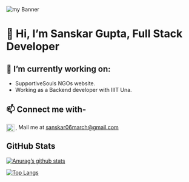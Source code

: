 ![my Banner](https://github.com/Sanskar63/Sanskar63/assets/129537566/76365eed-a26b-4ff0-afff-405e547fd1cd)

# 👋 Hi, I’m Sanskar Gupta, Full Stack Developer 
## 🌱 I’m currently working on:
- SupportiveSouls NGOs website.
- Working as a Backend developer with IIIT Una.
## 📫 Connect me with-
<a href="https://www.linkedin.com/in/sanskar-gupta-9b1b73256/"><img align="left" src="https://github.com/Sanskar63/Sanskar63/assets/129537566/59b66a71-a9c8-4065-9ca5-8c1add4c4080" alt="Sanskar Gupta | LinkedIn" width="21px"/></a>
, Mail me at sanskar06march@gmail.com

## GitHub Stats
[![Anurag’s github stats](https://github-readme-stats.vercel.app/api?username=Sanskar63)](https://github.com/Sanskar63)

[![Top Langs](https://github-readme-stats.vercel.app/api/top-langs/?username=Sanskar63&layout=compact)](https://github.com/Sanskar63)



<!---
Sanskar63/Sanskar63 is a ✨ special ✨ repository because its `README.md` (this file) appears on your GitHub profile.
You can click the Preview link to take a look at your changes.
--->

